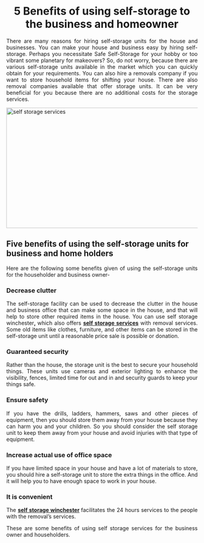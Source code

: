 <h1 style="text-align: center;"><strong>5 Benefits of using self-storage to the business and homeowner</strong></h1>
<p style="text-align: justify;">There are many reasons for hiring self-storage units for the house and businesses. You can make your house and business easy by hiring self-storage. Perhaps you necessitate Safe Self-Storage for your hobby or too vibrant some planetary for makeovers? So, do not worry, because there are various self-storage units available in the market which you can quickly obtain for your requirements. You can also hire a removals company if you want to store household items for shifting your house. There are also removal companies available that offer storage units. It can be very beneficial for you because there are no additional costs for the storage services.</p>
<p style="text-align: justify;"><img style="display: block; margin-left: auto; margin-right: auto;" title=" self storage services" src="https://i.ibb.co/nrvmqMD/self-storage-winchester.jpg" alt=" self storage services" width="600" height="317" /></p>
<h2><strong>Five benefits of using the self-storage units for business and home holders</strong></h2>
<p style="text-align: justify;">Here are the following some benefits given of using the self-storage units for the householder and business owner-</p>
<h3 style="text-align: justify;"><strong>Decrease clutter</strong></h3>
<p style="text-align: justify;">The self-storage facility can be used to decrease the clutter in the house and business office that can make some space in the house, and that will help to store other required items in the house. You can use self storage winchester<strong>, </strong>which also offers <strong><a href="https://www.forbes.com/sites/forbesrealestatecouncil/2020/12/01/a-look-at-self-storage-growth-trends-now-and-post-pandemic/?sh=a24d2102165a">self storage services</a></strong> with removal services. Some old items like clothes, furniture, and other items can be stored in the self-storage unit until a reasonable price sale is possible or donation.</p>
<h3 style="text-align: justify;"><strong>Guaranteed security</strong></h3>
<p style="text-align: justify;">Rather than the house, the storage unit is the best to secure your household things. These units use cameras and exterior lighting to enhance the visibility, fences, limited time for out and in and security guards to keep your things safe.</p>
<h3 style="text-align: justify;"><strong>Ensure safety</strong></h3>
<p style="text-align: justify;">If you have the drills, ladders, hammers, saws and other pieces of equipment, then you should store them away from your house because they can harm you and your children. So you should consider the self storage unit to keep them away from your house and avoid injuries with that type of equipment.</p>
<h3 style="text-align: justify;"><strong>Increase actual use of office space</strong></h3>
<p style="text-align: justify;">If you have limited space in your house and have a lot of materials to store, you should hire a self-storage unit to store the extra things in the office. And it will help you to have enough space to work in your house.</p>
<h3 style="text-align: justify;"><strong>It is convenient</strong></h3>
<p style="text-align: justify;">The <strong><a href="https://winchesterremovals.co.uk/self-storage/">self storage winchester</a>&nbsp;</strong>facilitates the 24 hours services to the people with the removal&rsquo;s services.</p>
<p style="text-align: justify;">These are some benefits of using self storage services for the business owner and householders.</p>
